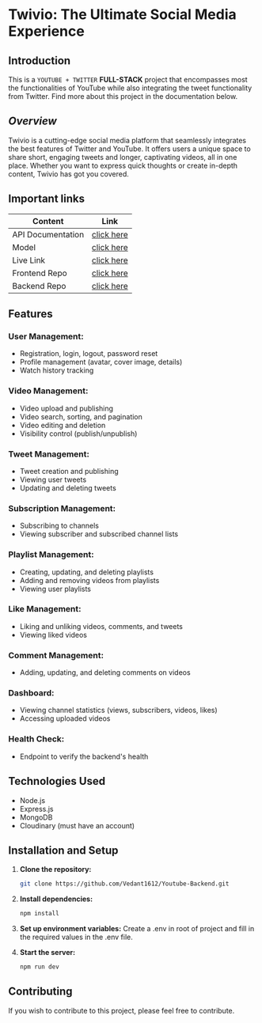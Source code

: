 # Twivio: The Ultimate Social Media Experience

## Introduction

This is a ``YOUTUBE + TWITTER`` **FULL-STACK** project that encompasses most the functionalities of YouTube 
while also integrating the tweet functionality from Twitter. Find more about this project in the documentation below.

## **_Overview_** 
Twivio is a cutting-edge social media platform that seamlessly integrates the best features of Twitter and YouTube. It offers users a unique space to share short, engaging tweets and longer, captivating videos, all in one place. Whether you want to express quick thoughts or create in-depth content, Twivio has got you covered.

## Important links

| Content            | Link                                                                        |
| -------------------| ----------------------------------------------------------------------------|
| API Documentation  | [click here](https://documenter.getpostman.com/view/35956208/2sA3XWbHmZ)    |
| Model              | [click here ](https://app.eraser.io/workspace/YtPqZ1VogxGy1jzIDkzj)         |
| Live Link          | [click here ](https://youtube-frontend-knx4.onrender.com/)                  |
| Frontend Repo      | [click here ](https://github.com/Vedant1612/youtube-frontend.git)           |
| Backend Repo       | [click here ](https://github.com/Vedant1612/Youtube-Backend.git)            |

## Features

### User Management:

- Registration, login, logout, password reset
- Profile management (avatar, cover image, details)
- Watch history tracking

### Video Management:

- Video upload and publishing
- Video search, sorting, and pagination
- Video editing and deletion
- Visibility control (publish/unpublish)

### Tweet Management:

- Tweet creation and publishing
- Viewing user tweets
- Updating and deleting tweets

### Subscription Management:

- Subscribing to channels
- Viewing subscriber and subscribed channel lists

### Playlist Management:

- Creating, updating, and deleting playlists
- Adding and removing videos from playlists
- Viewing user playlists

### Like Management:

- Liking and unliking videos, comments, and tweets
- Viewing liked videos

### Comment Management:

- Adding, updating, and deleting comments on videos

### Dashboard:

- Viewing channel statistics (views, subscribers, videos, likes)
- Accessing uploaded videos

### Health Check:

- Endpoint to verify the backend's health

## Technologies Used

- Node.js 
- Express.js
- MongoDB
- Cloudinary (must have an account)

## Installation and Setup

1. **Clone the repository:**

    ```bash
    git clone https://github.com/Vedant1612/Youtube-Backend.git
    ```

2. **Install dependencies:**

    ```bash
    npm install
    ```

3. **Set up environment variables:**
    Create a .env in root of project and fill in the required values in the .env file.

4. **Start the server:**

    ```bash
    npm run dev
    ```

## Contributing

If you wish to contribute to this project, please feel free to contribute.

